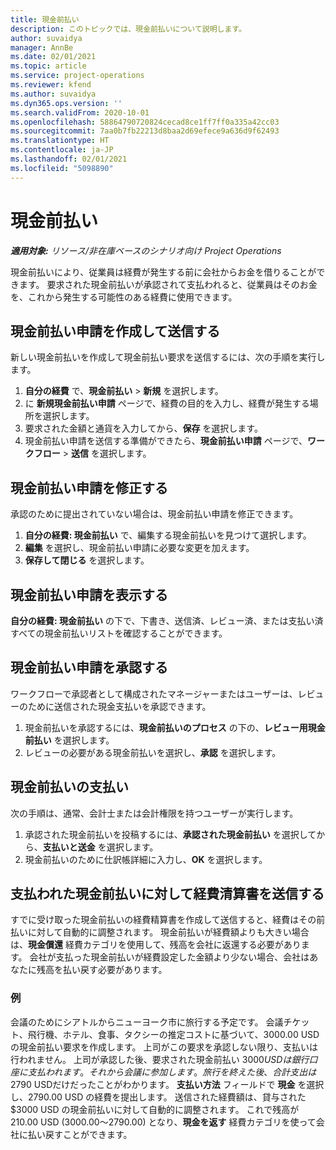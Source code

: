 ```yaml
---
title: 現金前払い
description: このトピックでは、現金前払いについて説明します。
author: suvaidya
manager: AnnBe
ms.date: 02/01/2021
ms.topic: article
ms.service: project-operations
ms.reviewer: kfend
ms.author: suvaidya
ms.dyn365.ops.version: ''
ms.search.validFrom: 2020-10-01
ms.openlocfilehash: 58864790720824cecad8ce1ff7ff0a335a42cc03
ms.sourcegitcommit: 7aa0b7fb22213d8baa2d69efece9a636d9f62493
ms.translationtype: HT
ms.contentlocale: ja-JP
ms.lasthandoff: 02/01/2021
ms.locfileid: "5098890"
---
```

# <a name="cash-advance"></a>現金前払い

_**適用対象:** リソース/非在庫ベースのシナリオ向け Project Operations_

現金前払いにより、従業員は経費が発生する前に会社からお金を借りることができます。 要求された現金前払いが承認されて支払われると、従業員はそのお金を、これから発生する可能性のある経費に使用できます。 

## <a name="create-and-submit-a-cash-advance-request"></a>現金前払い申請を作成して送信する
新しい現金前払いを作成して現金前払い要求を送信するには、次の手順を実行します。 

1. **自分の経費** で、**現金前払い** > **新規** を選択します。 
2. に **新規現金前払い申請** ページで、経費の目的を入力し、経費が発生する場所を選択します。
3. 要求された金額と通貨を入力してから、**保存** を選択します。 
4. 現金前払い申請を送信する準備ができたら、**現金前払い申請** ページで、**ワークフロー** > **送信** を選択します。

## <a name="modify-a-cash-advance-request"></a>現金前払い申請を修正する

承認のために提出されていない場合は、現金前払い申請を修正できます。

1. **自分の経費: 現金前払い** で、編集する現金前払いを見つけて選択します。
2. **編集** を選択し、現金前払い申請に必要な変更を加えます。 
3. **保存して閉じる** を選択します。


## <a name="view-cash-advance-requests"></a>現金前払い申請を表示する
**自分の経費: 現金前払い** の下で、下書き、送信済、レビュー済、または支払い済すべての現金前払いリストを確認することができます。 

## <a name="approve-cash-advance-requests"></a>現金前払い申請を承認する

ワークフローで承認者として構成されたマネージャーまたはユーザーは、レビューのために送信された現金支払いを承認できます。 

1. 現金前払いを承認するには、**現金前払いのプロセス** の下の、**レビュー用現金前払い** を選択します。
2. レビューの必要がある現金前払いを選択し、**承認** を選択します。  

## <a name="pay-cash-advances"></a>現金前払いの支払い 
次の手順は、通常、会計士または会計権限を持つユーザーが実行します。

1. 承認された現金前払いを投稿するには、**承認された現金前払い** を選択してから、**支払いと送金** を選択します。  
2. 現金前払いのために仕訳帳詳細に入力し、**OK** を選択します。 

## <a name="submit-an-expense-report-against-a-paid-cash-advance"></a>支払われた現金前払いに対して経費清算書を送信する 

すでに受け取った現金前払いの経費精算書を作成して送信すると、経費はその前払いに対して自動的に調整されます。 現金前払いが経費額よりも大きい場合は、**現金償還** 経費カテゴリを使用して、残高を会社に返還する必要があります。 会社が支払った現金前払いが経費設定した金額より少ない場合、会社はあなたに残高を払い戻す必要があります。 

### <a name="example"></a>例
会議のためにシアトルからニューヨーク市に旅行する予定です。 会議チケット、飛行機、ホテル、食事、タクシーの推定コストに基づいて、3000.00 USD の現金前払い要求を作成します。 上司がこの要求を承認しない限り、支払いは行われません。 上司が承認した後、要求された現金前払い $3000 USDは銀行口座に支払われます。 それから会議に参加します。 旅行を終えた後、合計支出は$2790 USDだけだったことがわかります。 **支払い方法** フィールドで **現金** を選択し、2790.00 USD の経費を提出します。 送信された経費額は、貸与された $3000 USD の現金前払いに対して自動的に調整されます。 これで残高が 210.00 USD (3000.00～2790.00) となり、**現金を返す** 経費カテゴリを使って会社に払い戻すことができます。

